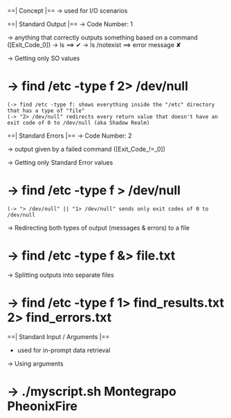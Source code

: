 ==| Concept |==
-> used for I/O scenarios

==| Standard Output |==
-> Code Number: 1

-> anything that correctly outputs something based on a command ([Exit_Code_0])
 \-> ls ==> <files> ✔
 \-> ls /notexist ==> error message ✘

-> Getting only SO values
# \-> find /etc -type f 2> /dev/null
    (-> find /etc -type f: shows everything inside the "/etc" directory that has a type of "file"
    (-> "2> /dev/null" redirects every return value that doesn't have an exit code of 0 to /dev/null (aka Shadow Realm)


==| Standard Errors |==
-> Code Number: 2

-> output given by a failed command ([Exit_Code_!=_0])

-> Getting only Standard Error values
# \-> find /etc -type f > /dev/null
    (-> "> /dev/null" || "1> /dev/null" sends only exit codes of 0 to /dev/null

-> Redirecting both types of output (messages & errors) to a file
# \-> find /etc -type f &> file.txt

-> Splitting outputs into separate files
# \-> find /etc -type f 1> find_results.txt 2> find_errors.txt


==| Standard Input / Arguments |==
- used for in-prompt data retrieval

-> Using arguments
# \-> ./myscript.sh Montegrapo PheonixFire